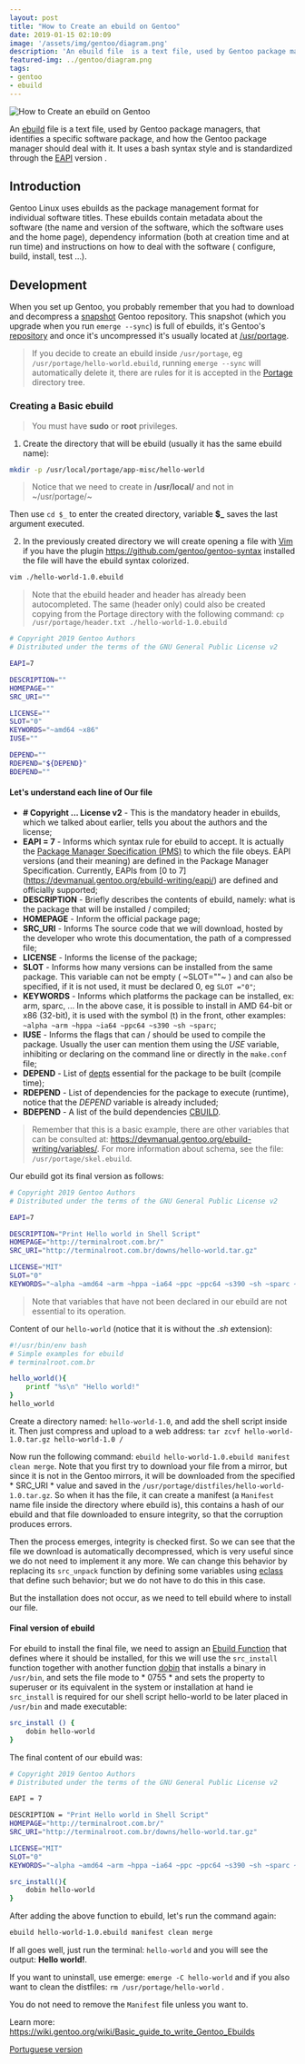 ```yaml
---
layout: post
title: "How to Create an ebuild on Gentoo"
date: 2019-01-15 02:10:09
image: '/assets/img/gentoo/diagram.png'
description: 'An ebuild file  is a text file, used by Gentoo package manager.'
featured-img: ../gentoo/diagram.png
tags:
- gentoo
- ebuild
---
```


![How to Create an ebuild on Gentoo](/assets/img/gentoo/diagram.png "How to Create an ebuild on Gentoo")

An [ebuild](https://wiki.gentoo.org/wiki/Ebuild) file  is a text file, used by Gentoo package managers, that identifies a specific software package, and how the Gentoo package manager should deal with it. It uses a bash syntax style and is standardized through the [EAPI](https://wiki.gentoo.org/wiki/EAPI) version .

## Introduction

Gentoo Linux uses ebuilds as the package management format for individual software titles. These ebuilds contain metadata about the software (the name and version of the software, which the software uses and the home page), dependency information (both at creation time and at run time) and instructions on how to deal with the software ( configure, build, install, test ...).

## Development

When you set up Gentoo, you probably remember that you had to download and decompress a [snapshot](http://distfiles.gentoo.org/snapshots/) Gentoo repository. This snapshot (which you upgrade when you run `emerge --sync`) is full of ebuilds, it's Gentoo's [repository](https://wiki.gentoo.org/wiki/Ebuild_repository) and once it's uncompressed it's usually located at [/usr/portage](https://wiki.gentoo.org/wiki//usr/portage).

> If you decide to create an ebuild inside `/usr/portage`, eg `/usr/portage/hello-world.ebuild`, running `emerge --sync` will automatically delete it, there are rules for it is accepted in the [Portage](https://wiki.gentoo.org/wiki/Portage) directory tree.

### Creating a Basic ebuild

> You must have **sudo** or **root** privileges.

1. Create the directory that will be ebuild (usually it has the same ebuild name):

```ebuild
mkdir -p /usr/local/portage/app-misc/hello-world
```

> Notice that we need to create in **/usr/local/** and not in ~/usr/portage/~

Then use `cd $_` to enter the created directory, variable **$_** saves the last argument executed.

2. In the previously created directory we will create opening a file with [Vim](https://wiki.gentoo.org/wiki/Vim) if you have the plugin <https://github.com/gentoo/gentoo-syntax> installed the file will have the ebuild syntax colorized.

```ebuild
vim ./hello-world-1.0.ebuild
```

> Note that the ebuild header and header has already been autocompleted. The same (header only) could also be created copying from the Portage directory with the following command: 
`cp /usr/portage/header.txt ./hello-world-1.0.ebuild`

```ebuild
# Copyright 2019 Gentoo Authors
# Distributed under the terms of the GNU General Public License v2

EAPI=7

DESCRIPTION=""
HOMEPAGE=""
SRC_URI=""

LICENSE=""
SLOT="0"
KEYWORDS="~amd64 ~x86"
IUSE=""

DEPEND=""
RDEPEND="${DEPEND}"
BDEPEND=""
```

#### Let's understand each line of Our file

+ **# Copyright ... License v2** - This is the mandatory header in ebuilds, which we talked about earlier, tells you about the authors and the license;
+ **EAPI = 7** - Informs which syntax rule for ebuild to accept. It is actually the [Package Manager Specification (PMS)](https://wiki.gentoo.org/wiki/Package_Manager_Specification) to which the file obeys. EAPI versions (and their meaning) are defined in the Package Manager Specification. Currently, EAPIs from [0 to 7] (https://devmanual.gentoo.org/ebuild-writing/eapi/) are defined and officially supported;
+ **DESCRIPTION** - Briefly describes the contents of ebuild, namely: what is the package that will be installed / compiled;
+ **HOMEPAGE** - Inform the official package page;
+ **SRC_URI** - Informs The source code that we will download, hosted by the developer who wrote this documentation, the path of a compressed file;
+ **LICENSE** - Informs the license of the package;
+ **SLOT** - Informs how many versions can be installed from the same package. This variable can not be empty ( ~SLOT=""~ ) and can also be specified, if it is not used, it must be declared 0, eg `SLOT ="0"`;
+ **KEYWORDS** - Informs which platforms the package can be installed, ex: arm, sparc, ... In the above case, it is possible to install in AMD 64-bit or x86 (32-bit), it is used with the symbol (t) in the front, other examples: `~alpha ~arm ~hppa ~ia64 ~ppc64 ~s390 ~sh ~sparc`;
+ **IUSE** - Informs the flags that can / should be used to compile the package. Usually the user can mention them using the *USE* variable, inhibiting or declaring on the command line or directly in the `make.conf` file;
+ **DEPEND** - List of [depts](https://devmanual.gentoo.org/general-concepts/dependencies/) essential for the package to be built (compile time);
+ **RDEPEND** - List of dependencies for the package to execute (runtime), notice that the *DEPEND* variable is already included;
+ **BDEPEND** - A list of the build dependencies [CBUILD](https://wiki.gentoo.org/wiki/Embedded_Handbook/General/Full#Variables).

> Remember that this is a basic example, there are other variables that can be consulted at: <https://devmanual.gentoo.org/ebuild-writing/variables/>. For more information about schema, see the file: 
`/usr/portage/skel.ebuild`.

Our ebuild got its final version as follows:

```ebuild
# Copyright 2019 Gentoo Authors
# Distributed under the terms of the GNU General Public License v2

EAPI=7

DESCRIPTION="Print Hello world in Shell Script"
HOMEPAGE="http://terminalroot.com.br/"
SRC_URI="http://terminalroot.com.br/downs/hello-world.tar.gz"

LICENSE="MIT"
SLOT="0"
KEYWORDS="~alpha ~amd64 ~arm ~hppa ~ia64 ~ppc ~ppc64 ~s390 ~sh ~sparc ~x86"
```

> Note that variables that have not been declared in our ebuild are not essential to its operation.

Content of our `hello-world` (notice that it is without the *.sh* extension):

```bash
#!/usr/bin/env bash
# Simple examples for ebuild
# terminalroot.com.br

hello_world(){
	printf "%s\n" "Hello world!"
}
hello_world
```

Create a directory named: `hello-world-1.0`, and add the shell script inside it. Then just compress and upload to a web address:
`tar zcvf hello-world-1.0.tar.gz hello-world-1.0 /`

Now run the following command: `ebuild hello-world-1.0.ebuild manifest clean merge`. Note that you first try to download your file from a mirror, but since it is not in the Gentoo mirrors, it will be downloaded from the specified * SRC_URI * value and saved in the `/usr/portage/distfiles/hello-world-1.0.tar.gz`. So when it has the file, it can create a manifest (a `Manifest` name file inside the directory where ebuild is), this contains a hash of our ebuild and that file downloaded to ensure integrity, so that the corruption produces errors.

Then the process emerges, integrity is checked first. So we can see that the file we download is automatically decompressed, which is very useful since we do not need to implement it any more. We can change this behavior by replacing its `src_unpack` function by defining some variables using [eclass](https://wiki.gentoo.org/wiki/Eclass) that define such behavior; but we do not have to do this in this case.

But the installation does not occur, as we need to tell ebuild where to install our file.

#### Final version of ebuild

For ebuild to install the final file, we need to assign an [Ebuild Function](https://devmanual.gentoo.org/ebuild-writing/functions) that defines where it should be installed, for this we will use the `src_install` function together with another function [dobin](https://devmanual.gentoo.org/function-reference/install-functions/) that installs a binary in `/usr/bin`, and sets the file mode to * 0755 * and sets the property to superuser or its equivalent in the system or installation at hand ie `src_install` is required for our shell script hello-world to be later placed in` /usr/bin` and made executable:

```bash
src_install () {
    dobin hello-world
}
```

The final content of our ebuild was:

```ebuild
# Copyright 2019 Gentoo Authors
# Distributed under the terms of the GNU General Public License v2

EAPI = 7

DESCRIPTION = "Print Hello world in Shell Script"
HOMEPAGE="http://terminalroot.com.br/"
SRC_URI="http://terminalroot.com.br/downs/hello-world.tar.gz"

LICENSE="MIT"
SLOT="0"
KEYWORDS="~alpha ~amd64 ~arm ~hppa ~ia64 ~ppc ~ppc64 ~s390 ~sh ~sparc ~x86"

src_install(){
	dobin hello-world
}
```

After adding the above function to ebuild, let's run the command again:

```bash
ebuild hello-world-1.0.ebuild manifest clean merge
```

If all goes well, just run the terminal: `hello-world` and you will see the output: **Hello world!**.

If you want to uninstall, use emerge: `emerge -C hello-world` and if you also want to clean the distfiles: `rm /usr/portage/hello-world` .

You do not need to remove the `Manifest` file unless you want to.

Learn more: <https://wiki.gentoo.org/wiki/Basic_guide_to_write_Gentoo_Ebuilds>

[Portuguese version](https://gitlab.com/terminalroot/gentoo/blob/master/tutoriais/como-criar-um-ebuild-no-gentoo.md)
